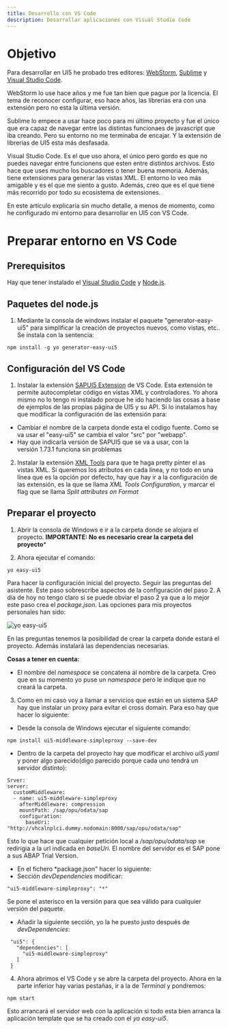 ```yaml
---
title: Desarrollo con VS Code
description: Desarrollar aplicaciones con Visual Studio Code
---
```


# Objetivo

Para desarrollar en UI5 he probado tres editores: [WebStorm](https://www.jetbrains.com/webstorm/), [Sublime](https://www.sublimetext.com/) y [Visual Studio Code](https://code.visualstudio.com/). 

WebStorm lo use hace años y me fue tan bien que pague por la licencia. El tema de reconocer configurar, eso hace años, las librerias era con una extensión pero no esta la última versión.

Sublime lo empece a usar hace poco para mi último proyecto y fue el único que era capaz de navegar entre las distintas funcionaes de javascript que iba creando. Pero su entorno no me terminaba de encajar. Y la extensión de librerias de UI5 esta más desfasada.

Visual Studio Code. Es el que uso ahora, el único pero gordo es que no puedes navegar entre funcionens que esten entre distintos archivos. Esto hace que uses mucho los buscadores o tener buena memoria. Además, tiene extensiones para generar las vistas XML. El entorno lo veo más amigable y es el que me siento a gusto. Además, creo que es el que tiene más recorrido por todo su ecosistema de extensiones.

En este artículo explicaría sin mucho detalle, a menos de momento, como he configurado mi entorno para desarrollar en UI5 con VS Code.

# Preparar entorno en VS Code

## Prerequisitos

Hay que tener instalado el [Visual Studio Code](https://code.visualstudio.com/) y [Node.js](https://nodejs.org/en/).

## Paquetes del node.js

1. Mediante la consola de windows instalar el paquete "generator-easy-ui5" para simplificar la creación de proyectos nuevos, como vistas, etc.. Se instala con la sentencia:

```tpl
npm install -g yo generator-easy-ui5 
```

## Configuración del VS Code


1. Instalar la extensión [SAPUI5 Extension](https://marketplace.visualstudio.com/items?itemName=iljapostnovs.ui5plugin) de VS Code. Esta extensión te permite autocompletar código en vistas XML y controladores. Yo ahora mismo no lo tengo ni instalado porque he ido haciendo las cosas a base de ejemplos de las propias página de UI5 y su API. Si lo instalamos hay que modificar la configuración de las extensión para:

 * Cambiar el nombre de la carpeta donde esta el codigo fuente. Como se va usar el "easy-ui5" se cambia el valor "src" por "webapp".
 * Hay que indicarla versión de SAPUI5 que se va a usar, con la versión 1.73.1 funciona sin problemas

2. Instalar la extensión [XML Tools](https://marketplace.visualstudio.com/items?itemName=DotJoshJohnson.xml) para que te haga pretty pinter el as vistas XML. Si queremos los atributos en cada línea, y no todo en una línea que es la opción por defecto, hay que hay ir a la configuración de las extensión, es la que se llama *XML Tools Configuration*, y marcar el flag que se llama *Split attributes on Format*

## Preparar el proyecto

1. Abrir la consola de Windows e ir a la carpeta donde se alojara el proyecto. **IMPORTANTE: No es necesario crear la carpeta del proyecto***

2. Ahora ejecutar el comando:

```tpl
yo easy-ui5
```

Para hacer la configuración inicial del proyecto. Seguir las preguntas del asistente. Este paso sobrescribe aspectos de la configuración del paso 2. A día de hoy no tengo claro si se puede obviar el paso 2 ya que a lo mejor este paso crea el *package.json*.
Las opciones para mis proyectos personales han sido:

![yo easy-ui5](/images/sap/ui5/desarrollar_vscode/yo_easy_ui5.png)

En las preguntas tenemos la posibilidad de crear la carpeta donde estará el proyecto. Además instalará las dependencias necesarias.

**Cosas a tener en cuenta:**

* El nombre del *namespace* se concatena al nombre de la carpeta. Creo que en su momento yo puse un *namespace* pero le indique que no creará la carpeta.

3. Como en mi caso voy a llamar a servicios que están en un sistema SAP hay que instalar un proxy para evitar el cross domain. Para eso hay que hacer lo siguiente:

* Desde la consola de Windows ejecutar el siguiente comando: 
```tpl
npm install ui5-middleware-simpleproxy --save-dev
```
* Dentro de la carpeta del proyecto hay que modificar el archivo *ui5.yaml* y poner algo parecido(digo parecido porque cada uno tendrá un servidor distinto):

```tpl
Srver:  
server:
  customMiddleware:
  - name: ui5-middleware-simpleproxy
    afterMiddleware: compression
    mountPath: /sap/opu/odata/sap
    configuration:
      baseUri: "http://vhcalnplci.dummy.nodomain:8000/sap/opu/odata/sap"
```

Esto lo que hace que cualquier petición local a */sap/opu/odata/sap* se redirigia a la url indicada en *baseUri*. El nombre del servidor es el SAP pone a sus ABAP Trial Version.
* En el fichero *package.json" hacer lo siguiente:
 * Sección *devDependencies* modificar:
 ```tpl
"ui5-middleware-simpleproxy": "*"
```
Se pone el asterisco en la versión para que sea válido para cualquier versión del paquete.

 * Añadir la siguiente sección, yo la he puesto justo después de *devDependencies*:

 ```tpl
  "ui5": {
    "dependencies": [
      "ui5-middleware-simpleproxy"
    ]
  }
```

4. Ahora abrimos el VS Code y se abre la carpeta del proyecto. Ahora en la parte inferior hay varias pestañas, ir a la de *Terminal* y pondremos:

```tpl
npm start
```

Esto arrancará el servidor web con la aplicación si todo esta bien arranca la aplicación template que se ha creado con el *yo easy-ui5*.


